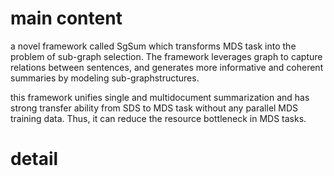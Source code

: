 main content
===========

a novel framework called SgSum which transforms MDS task into the problem of sub-graph selection. 
The framework leverages graph to capture relations between sentences, and generates more informative and
coherent summaries by modeling sub-graphstructures.


this framework unifies single and multidocument summarization and has strong transfer ability from SDS to MDS task without any
parallel MDS training data. Thus, it can reduce the resource bottleneck in MDS tasks.

detail
====
